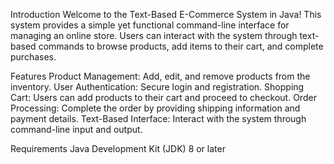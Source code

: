 Introduction
Welcome to the Text-Based E-Commerce System in Java! This system provides a simple yet functional command-line interface for managing an online store. Users can interact with the system through text-based commands to browse products, add items to their cart, and complete purchases.

Features
Product Management: Add, edit, and remove products from the inventory.
User Authentication: Secure login and registration.
Shopping Cart: Users can add products to their cart and proceed to checkout.
Order Processing: Complete the order by providing shipping information and payment details.
Text-Based Interface: Interact with the system through command-line input and output.

Requirements
Java Development Kit (JDK) 8 or later
